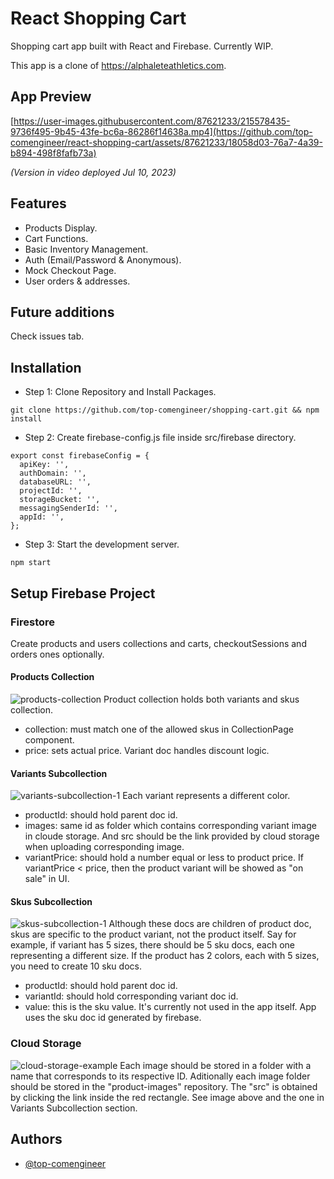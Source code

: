 # React Shopping Cart

Shopping cart app built with React and Firebase. Currently WIP.

This app is a clone of https://alphaleteathletics.com.

## App Preview

[https://user-images.githubusercontent.com/87621233/215578435-9736f495-9b45-43fe-bc6a-86286f14638a.mp4](https://github.com/top-comengineer/react-shopping-cart/assets/87621233/18058d03-76a7-4a39-b894-498f8fafb73a)

_(Version in video deployed Jul 10, 2023)_

## Features

- Products Display.
- Cart Functions.
- Basic Inventory Management.
- Auth (Email/Password & Anonymous).
- Mock Checkout Page.
- User orders & addresses.

## Future additions

Check issues tab.

## Installation

- Step 1: Clone Repository and Install Packages.

```
git clone https://github.com/top-comengineer/shopping-cart.git && npm install
```

- Step 2: Create firebase-config.js file inside src/firebase directory.

```
export const firebaseConfig = {
  apiKey: '',
  authDomain: '',
  databaseURL: '',
  projectId: '',
  storageBucket: '',
  messagingSenderId: '',
  appId: '',
};
```

- Step 3: Start the development server.

```
npm start
```

## Setup Firebase Project

### Firestore

Create products and users collections and carts, checkoutSessions and orders ones optionally.

#### Products Collection

![products-collection](https://github.com/top-comengineer/readme/assets/87621233/c9606b47-a7d3-4c94-a7bc-9f2ba9c5282f)
Product collection holds both variants and skus collection.

- collection: must match one of the allowed skus in CollectionPage component.
- price: sets actual price. Variant doc handles discount logic.

#### Variants Subcollection

![variants-subcollection-1](https://github.com/top-comengineer/readme/assets/87621233/a83332c8-e94d-4c94-ac99-bdf75cc28d51)
Each variant represents a different color.

- productId: should hold parent doc id.
- images: same id as folder which contains corresponding variant image in cloude storage. And src should be the link provided by cloud storage when uploading corresponding image.
- variantPrice: should hold a number equal or less to product price. If variantPrice < price, then the product variant will be showed as "on sale" in UI.

#### Skus Subcollection

![skus-subcollection-1](https://github.com/top-comengineer/readme/assets/87621233/699d172b-3cd2-45b9-95e7-2d3898765926)
Although these docs are children of product doc, skus are specific to the product variant, not the product itself. Say for example, if variant has 5 sizes, there should be 5 sku docs, each one representing a different size. If the product has 2 colors, each with 5 sizes, you need to create 10 sku docs.

- productId: should hold parent doc id.
- variantId: should hold corresponding variant doc id.
- value: this is the sku value. It's currently not used in the app itself. App uses the sku doc id generated by firebase.

### Cloud Storage

![cloud-storage-example](https://github.com/top-comengineer/readme/assets/87621233/1b4be5df-8267-4bc9-8437-c809262c727a)
Each image should be stored in a folder with a name that corresponds to its respective ID. Aditionally each image folder should be stored in the "product-images" repository. The "src" is obtained by clicking the link inside the red rectangle. See image above and the one in Variants Subcollection section.

## Authors

- [@top-comengineer](https://github.com/top-comengineer)
